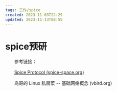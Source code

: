 ```yaml
---
tags: 工作/spice
created: 2023-11-03T22:29
updated: 2023-11-13T08:55
---
```

# spice预研

　　参考链接：

　　[Spice Protocol (spice-space.org)](https://www.spice-space.org/spice-protocol.html)

　　鸟哥的 Linux 私房菜 -- 基础网络概念 (vbird.org)
